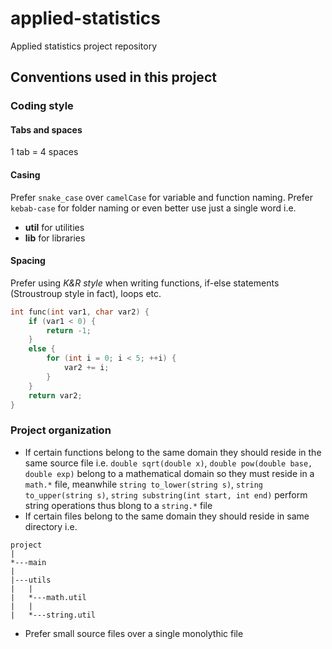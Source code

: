 # applied-statistics
Applied statistics project repository


## Conventions used in this project

### Coding style

#### Tabs and spaces  
1 tab = 4 spaces

#### Casing  
Prefer `snake_case` over `camelCase` for variable and function naming. Prefer `kebab-case` for folder naming or even better use just a single word i.e. 
- **util** for utilities
- **lib** for libraries

#### Spacing
Prefer using *K&R style* when writing functions, if-else statements (Stroustroup style in fact), loops etc.
```c
int func(int var1, char var2) {
    if (var1 < 0) {
        return -1;
    }
    else {
        for (int i = 0; i < 5; ++i) {
            var2 += i;
        }
    }
    return var2;
}
```

### Project organization
- If certain functions belong to the same domain they should reside in the same source file i.e. `double sqrt(double x)`, `double pow(double base, double exp)` belong to a mathematical domain so they must reside in a `math.*` file, meanwhile `string to_lower(string s)`, `string to_upper(string s)`, `string substring(int start, int end)` perform string operations thus blong to a `string.*` file
- If certain files belong to the same domain they should reside in same directory i.e.
```
project
|
*---main
|
|---utils
|   |
|   *---math.util
|   |
|   *---string.util
```
- Prefer small source files over a single monolythic file
































